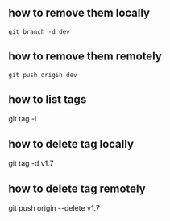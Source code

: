 ##  how to remove them locally 
```
git branch -d dev
```
## how to remove them  remotely

```
git push origin dev

```
## how to list tags

git tag -l
## how to delete tag locally 

git tag -d v1.7

## how to delete tag remotely

git push origin --delete v1.7
 


